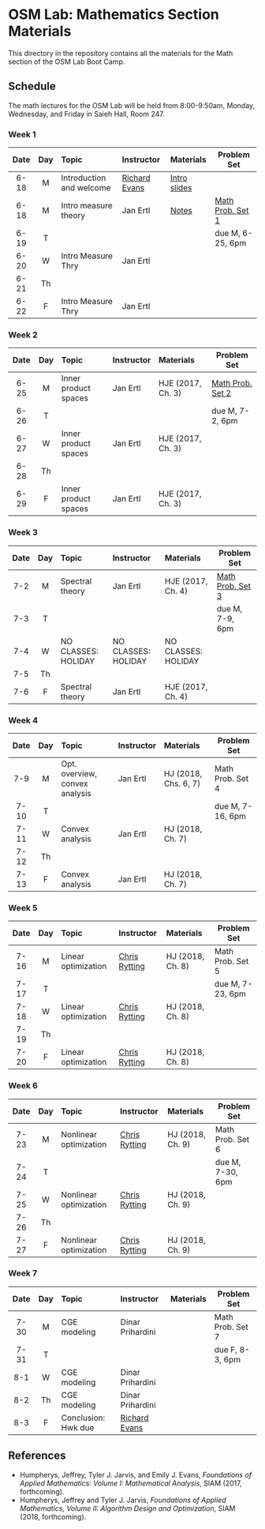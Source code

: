 # OSM Lab: Mathematics Section Materials

This directory in the repository contains all the materials for the Math section of the OSM Lab Boot Camp.

## Schedule

The math lectures for the OSM Lab will be held from 8:00-9:50am, Monday, Wednesday, and Friday in Saieh Hall, Room 247.

### Week 1

| Date | Day | Topic | Instructor | Materials | Problem Set |
|:---:|:---:|:--- |:--- |:--- | --- |
6-18  | M  | Introduction and welcome | [Richard Evans](https://sites.google.com/site/rickecon/) | [Intro slides](https://github.com/OpenSourceMacro/BootCamp2018/blob/master/Intro/Intro_BootCamp.pdf) |  |
6-18 | M  | Intro measure theory | Jan Ertl | [Notes](https://github.com/OpenSourceMacro/BootCamp2018/blob/master/Math/Wk1_Measure/introduction-measure-theory.pdf) | [Math Prob. Set 1](https://github.com/OpenSourceMacro/BootCamp2018/blob/master/Math/Wk1_Measure/Measure_probset.pdf)  |
6-19  | T  |                      |          |  | due M, 6-25, 6pm |
6-20  | W  | Intro Measure Thry | Jan Ertl |          |  |
6-21  | Th |                    |          |          |  |
6-22  | F  | Intro Measure Thry | Jan Ertl |          |  |

### Week 2

| Date | Day | Topic | Instructor | Materials | Problem Set |
|:---:|:---:|:--- |:--- |:--- | --- |
6-25  | M   | Inner product spaces | Jan Ertl | HJE (2017, Ch. 3) | [Math Prob. Set 2](https://github.com/OpenSourceMacro/BootCamp2018/blob/master/Math/Wk2_InProd/ips-probset.pdf) |
6-26  | T   |                      |          |                   | due M, 7-2, 6pm  |
6-27  | W   | Inner product spaces | Jan Ertl | HJE (2017, Ch. 3) |                  |
6-28  | Th  |                      |          |                   |                  |
6-29  | F   | Inner product spaces | Jan Ertl | HJE (2017, Ch. 3) |                  |

### Week 3

| Date | Day | Topic | Instructor | Materials | Problem Set |
|:---:|:---:|:--- |:--- |:--- | --- |
7-2 | M   | Spectral theory  | Jan Ertl | HJE (2017, Ch. 4) | [Math Prob. Set 3](https://github.com/OpenSourceMacro/BootCamp2018/blob/master/Math/Wk3_Spct/specthry-probset.pdf) |
7-3 | T   |                  |          |                   | due M, 7-9, 6pm  |
7-4 | W   | NO CLASSES: HOLIDAY | NO CLASSES: HOLIDAY | NO CLASSES: HOLIDAY |  |
7-5 | Th  |               |             |     |  |
7-6 | F   | Spectral theory     | Jan Ertl | HJE (2017, Ch. 4) |  |

### Week 4

| Date | Day | Topic | Instructor | Materials | Problem Set |
|:---:|:---:|:--- |:--- |:--- | --- |
7-9  | M  | Opt. overview, convex analysis | Jan Ertl | HJ (2018, Chs. 6, 7) | Math Prob. Set 4  |
7-10 | T  |                                |          |                      | due M, 7-16, 6pm  |
7-11 | W  | Convex analysis | Jan Ertl | HJ (2018, Ch. 7) |  |
7-12 | Th |                 |          |                  |  |
7-13 | F  | Convex analysis | Jan Ertl | HJ (2018, Ch. 7) |  |

### Week 5

| Date | Day | Topic | Instructor | Materials | Problem Set |
|:---:|:---:|:--- |:--- |:--- | --- |
7-16 | M  | Linear optimization | [Chris Rytting](https://chrisrytting.com/) | HJ (2018, Ch. 8) | Math Prob. Set 5  |
7-17 | T  |                     |  |                  | due M, 7-23, 6pm  |
7-18 | W  | Linear optimization | [Chris Rytting](https://chrisrytting.com/) | HJ (2018, Ch. 8) |  |
7-19 | Th |                     |  |                  |  |
7-20 | F  | Linear optimization | [Chris Rytting](https://chrisrytting.com/) | HJ (2018, Ch. 8) |  |

### Week 6

| Date | Day | Topic | Instructor | Materials | Problem Set |
|:---:|:---:|:--- |:--- |:--- | --- |
7-23 | M  | Nonlinear optimization | [Chris Rytting](https://chrisrytting.com/) | HJ (2018, Ch. 9) | Math Prob. Set 6  |
7-24 | T  |                        |  |                  | due M, 7-30, 6pm  |
7-25 | W  | Nonlinear optimization | [Chris Rytting](https://chrisrytting.com/) | HJ (2018, Ch. 9) |  |
7-26 | Th |                        |  |                  |  |
7-27 | F  | Nonlinear optimization | [Chris Rytting](https://chrisrytting.com/) | HJ (2018, Ch. 9) |  |

### Week 7

| Date | Day | Topic | Instructor | Materials | Problem Set |
|:---:|:---:|:--- |:--- |:--- | --- |
7-30 | M   | CGE modeling | Dinar Prihardini |  | Math Prob. Set 7 |
7-31 | T   |              |                  |  | due F, 8-3, 6pm  |
8-1  | W   | CGE modeling | Dinar Prihardini |  |                  |
8-2  | Th  | CGE modeling | Dinar Prihardini |  |                  |
8-3  | F   | Conclusion: Hwk due | [Richard Evans](https://sites.google.com/site/rickecon/) |  |  |


## References

* Humpherys, Jeffrey, Tyler J. Jarvis, and Emily J. Evans, *Foundations of Applied Mathematics: Volume I: Mathematical Analysis*, SIAM (2017, forthcoming).
* Humpherys, Jeffrey and Tyler J. Jarvis, *Foundations of Applied Mathematics, Volume II: Algorithm Design and Optimization*, SIAM (2018, forthcoming).

